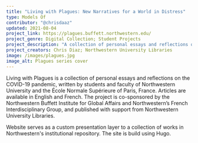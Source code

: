 ```yaml
---
title: "Living with Plagues: New Narratives for a World in Distress" 
type: Models Of
contributor: "@chrisdaaz"
updated: 2021-08-04
project_link: https://plagues.buffett.northwestern.edu/ 
project_genre: Digital Collection; Student Projects
project_description: "A collection of personal essays and reflections on the COVID-19 pandemic, hosted on a custom static web front end." 
project_creators: Chris Diaz; Northwestern University Libraries
image: /images/plagues.jpg
image_alt: Plagues series cover
---
```


Living with Plagues is a collection of personal essays and reflections on the COVID-19 pandemic, written by students and faculty of Northwestern University and the École Normale Supérieure of Paris, France. 
Articles are available in English and French. 
The project is co-sponsored by the Northwestern Buffett Institute for Global Affairs and Northwestern’s French Interdisciplinary Group, and published with support from Northwestern University Libraries.

Website serves as a custom presentation layer to a collection of works in Northwestern's institutional repository.
The site is build using Hugo.
